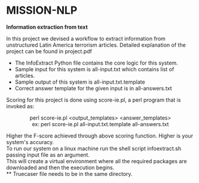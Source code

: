 # MISSION-NLP
**Information extraction from text**

In this project we devised a workflow to extract information from unstructured Latin America terrorism articles. 
Detailed explanation of the project can be found in project.pdf

* The InfoExtract Python file contains the core logic for this system.
* Sample input for this system is all-input.txt which contains list of articles.
* Sample output of this system is all-input.txt.template
* Correct answer template for the given input is in all-answers.txt

Scoring for this project is done using score-ie.pl, a perl program that is invoked as: <br>
      <p align="center"> perl score-ie.pl <output_templates> <answer_templates> <br> 
                         ex: perl score-ie.pl all-input.txt.template all-answers.txt</p>

Higher the F-score achieved through above scoring function. Higher is your system's accuracy.<br>
To run our system on a linux machine run the shell script infoextract.sh passing input file as an argument.<br>
This will create a virtual environment where all the required packages are downloaded and then the execution begins. <br>
** Truecaser file needs to be in the same directory.


